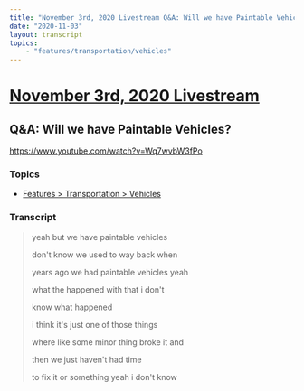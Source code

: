 ```yaml
---
title: "November 3rd, 2020 Livestream Q&A: Will we have Paintable Vehicles?"
date: "2020-11-03"
layout: transcript
topics:
    - "features/transportation/vehicles"
---
```

# [November 3rd, 2020 Livestream](../2020-11-03.md)
## Q&A: Will we have Paintable Vehicles?
https://www.youtube.com/watch?v=Wq7wvbW3fPo

### Topics
* [Features > Transportation > Vehicles](../topics/features/transportation/vehicles.md)

### Transcript

> yeah but we have paintable vehicles
> 
> don't know we used to way back when
> 
> years ago we had paintable vehicles yeah
> 
> what the happened with that i don't
> 
> know what happened
> 
> i think it's just one of those things
> 
> where like some minor thing broke it and
> 
> then we just haven't had time
> 
> to fix it or something yeah i don't know
> 
